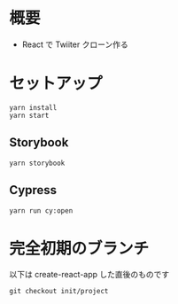 # 概要

- React で Twiiter クローン作る

# セットアップ
```
yarn install
yarn start
```

## Storybook

```
yarn storybook
```

## Cypress

```
yarn run cy:open
```

# 完全初期のブランチ

以下は create-react-app した直後のものです
```
git checkout init/project
```
